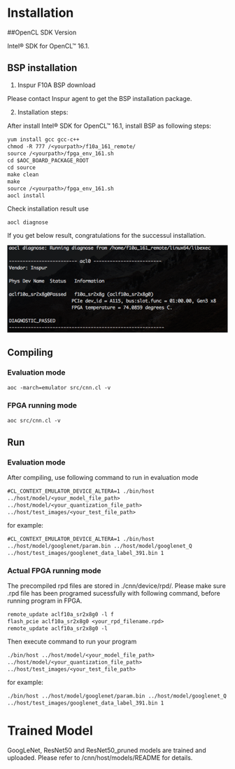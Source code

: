 # Installation

##OpenCL SDK Version

Intel® SDK for OpenCL™ 16.1.  

## BSP installation

1. Inspur F10A BSP download

Please contact Inspur agent to get the BSP installation package.

2. Installation steps:

After install Intel® SDK for OpenCL™ 16.1, install BSP as following steps:

 ```shell
yum install gcc gcc-c++
chmod -R 777 /<yourpath>/f10a_161_remote/
source /<yourpath>/fpga_env_161.sh
cd $AOC_BOARD_PACKAGE_ROOT
cd source
make clean
make
source /<yourpath>/fpga_env_161.sh
aocl install
 ```

Check installation result use

```shell
aocl diagnose
```

If you get below result, congratulations for the successul installation.

![Runtime_Engine_2](../imgs/Runtime_Engine_2.png)

## Compiling

### Evaluation mode

```shell
aoc -march=emulator src/cnn.cl -v
```

### FPGA running mode

```shell
aoc src/cnn.cl -v
```

## Run

### Evaluation mode

After compiling,  use following command to run in evaluation mode

```shell
#CL_CONTEXT_EMULATOR_DEVICE_ALTERA=1 ./bin/host ../host/model/<your_model_file_path> ../host/model/<your_quantization_file_path> ../host/test_images/<your_test_file_path>
```
for example:

```shell
#CL_CONTEXT_EMULATOR_DEVICE_ALTERA=1 ./bin/host ../host/model/googlenet/param.bin ../host/model/googlenet_Q ../host/test_images/googlenet_data_label_391.bin 1
```

### Actual FPGA running mode

The precompiled rpd files are stored in ./cnn/device/rpd/. 
Please make sure .rpd file has been programed sucessfully with following command, before running program in FPGA.

```
remote_update aclf10a_sr2x8g0 -l f
flash_pcie aclf10a_sr2x8g0 <your_rpd_filename.rpd>
remote_update aclf10a_sr2x8g0 -l 
```

Then execute command to run your program

```shell
./bin/host ../host/model/<your_model_file_path> ../host/model/<your_quantization_file_path> ../host/test_images/<your_test_file_path>
```
for example:

```shell
./bin/host ../host/model/googlenet/param.bin ../host/model/googlenet_Q ../host/test_images/googlenet_data_label_391.bin 1
```

# Trained Model

GoogLeNet, ResNet50 and ResNet50_pruned models are trained and uploaded. Please refer to /cnn/host/models/README for details.

